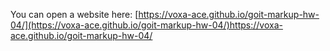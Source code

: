You can open a website here: [https://voxa-ace.github.io/goit-markup-hw-04/](https://voxa-ace.github.io/goit-markup-hw-04/)https://voxa-ace.github.io/goit-markup-hw-04/
